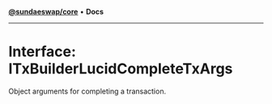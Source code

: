 [**@sundaeswap/core**](../../README.md) • **Docs**

***

# Interface: ITxBuilderLucidCompleteTxArgs

Object arguments for completing a transaction.
